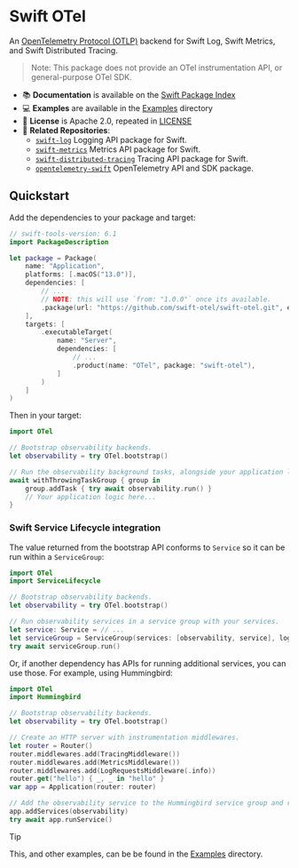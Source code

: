 # Swift OTel

An [OpenTelemetry Protocol (OTLP)][otlp] backend for Swift Log, Swift Metrics, and Swift Distributed Tracing.

> Note: This package does not provide an OTel instrumentation API, or general-purpose OTel SDK.

- 📚 **Documentation** is available on the [Swift Package Index][docs]
- 💻 **Examples** are available in the [Examples][examples] directory
- 🪪 **License** is Apache 2.0, repeated in [LICENSE][license]
- 🔀 **Related Repositories**:
  - [`swift-log`][swift-log] Logging API package for Swift.
  - [`swift-metrics`][swift-metrics] Metrics API package for Swift.
  - [`swift-distributed-tracing`][swift-distributed-tracing] Tracing API package for Swift.
  - [`opentelemetry-swift`][opentelemetry-swift] OpenTelemetry API and SDK package.

## Quickstart

Add the dependencies to your package and target:

```swift
// swift-tools-version: 6.1
import PackageDescription

let package = Package(
    name: "Application",
    platforms: [.macOS("13.0")],
    dependencies: [
        // ...
        // NOTE: this will use `from: "1.0.0"` once its available.
        .package(url: "https://github.com/swift-otel/swift-otel.git", exact: "1.0.0-alpha.1"),
    ],
    targets: [
        .executableTarget(
            name: "Server",
            dependencies: [
                // ...
                .product(name: "OTel", package: "swift-otel"),
            ]
        )
    ]
)
```

Then in your target:

```swift
import OTel

// Bootstrap observability backends.
let observability = try OTel.bootstrap()

// Run the observability background tasks, alongside your application logic.
await withThrowingTaskGroup { group in
    group.addTask { try await observability.run() }
    // Your application logic here...
}
```

### Swift Service Lifecycle integration

The value returned from the bootstrap API conforms to `Service` so it can be run within a `ServiceGroup`:

```swift
import OTel
import ServiceLifecycle

// Bootstrap observability backends.
let observability = try OTel.bootstrap()

// Run observability services in a service group with your services.
let service: Service = // ...
let serviceGroup = ServiceGroup(services: [observability, service], logger: .init(label: "ServiceGroup"))
try await serviceGroup.run()
```

Or, if another dependency has APIs for running additional services, you can use those. For example, using Hummingbird:

```swift
import OTel
import Hummingbird

// Bootstrap observability backends.
let observability = try OTel.bootstrap()

// Create an HTTP server with instrumentation middlewares.
let router = Router()
router.middlewares.add(TracingMiddleware())
router.middlewares.add(MetricsMiddleware())
router.middlewares.add(LogRequestsMiddleware(.info))
router.get("hello") { _, _ in "hello" }
var app = Application(router: router)

// Add the observability service to the Hummingbird service group and run the server.
app.addServices(observability)
try await app.runService()
```

> [!Tip]
> This, and other examples, can be be found in the [Examples][examples] directory.

[otlp]: https://opentelemetry.io/docs/specs/otel/protocol
[docs]: https://swiftpackageindex.com/swift-otel/swift-otel/documentation
[examples]: https://github.com/swift-otel/swift-otel/tree/main/Examples/
[license]: https://github.com/swift-otel/swift-otel/tree/main/LICENSE.txt
[swift-log]: https://github.com/apple/swift-log
[swift-metrics]: https://github.com/apple/swift-metrics
[swift-distributed-tracing]: https://github.com/apple/swift-distributed-tracing
[opentelemetry-swift]: https://github.com/open-telemetry/opentelemetry-swift
